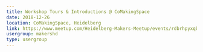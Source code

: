 ```yaml
---
title: Workshop Tours & Introductions @ CoMakingSpace
date: 2018-12-26
location: CoMakingSpace, Heidelberg
link: https://www.meetup.com/Heidelberg-Makers-Meetup/events/rdbrhpyxqbjc/
usergroup: makershd
type: usergroup
---
```

